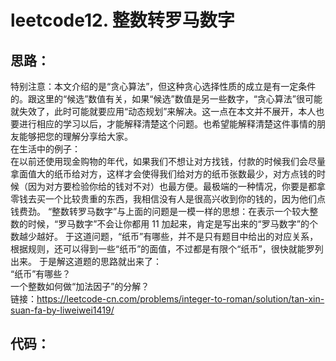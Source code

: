 leetcode12. 整数转罗马数字
==
思路：
--

特别注意：本文介绍的是“贪心算法”，但这种贪心选择性质的成立是有一定条件的。跟这里的“候选”数值有关，如果“候选”数值是另一些数字，“贪心算法”很可能就失效了，此时可能就要应用“动态规划”来解决。这一点在本文并不展开，本人也要进行相应的学习以后，才能解释清楚这个问题。也希望能解释清楚这件事情的朋友能够把您的理解分享给大家。  
在生活中的例子：  
在以前还使用现金购物的年代，如果我们不想让对方找钱，付款的时候我们会尽量拿面值大的纸币给对方，这样才会使得我们给对方的纸币张数最少，对方点钱的时候（因为对方要检验你给的钱对不对）也最方便。最极端的一种情况，你要是都拿零钱去买一个比较贵重的东西，我相信没有人是很高兴收到你的钱的，因为他们点钱费劲。
“整数转罗马数字”与上面的问题是一模一样的思想：在表示一个较大整数的时候，“罗马数字”不会让你都用 11 加起来，肯定是写出来的“罗马数字”的个数越少越好。
于这道问题，“纸币”有哪些，并不是只有题目中给出的对应关系，根据规则，还可以得到一些“纸币”的面值，不过都是有限个“纸币”，很快就能罗列出来。
于是解这道题的思路就出来了：  
“纸币”有哪些？  
一个整数如何做“加法因子”的分解？  
链接：https://leetcode-cn.com/problems/integer-to-roman/solution/tan-xin-suan-fa-by-liweiwei1419/

代码： 
--
<pre>
